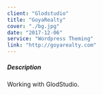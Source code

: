 ```yaml
---
client: "Glodstudio"
title: "GoyaRealty"
cover: "./bg.jpg"
date: "2017-12-06"
service: "Wordpress Theming"
link: "http://goyarealty.com"
---
```

##### Description

Working with GlodStudio.